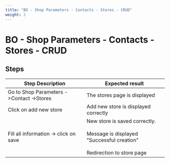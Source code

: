 ```yaml
---
title: "BO - Shop Parameters - Contacts - Stores - CRUD"
weight: 2
---
```


# BO - Shop Parameters - Contacts - Stores - CRUD
## Steps
| Step Description | Expected result |
| ----- | ----- |
| Go to Shop Parameters ->Contact ->Stores | The stores page is displayed |
| Click on add new store | Add new store is displayed correctly |
| Fill all information -> click on save | New store is saved correctly.<br><br>Message is displayed "Successful creation"<br><br>Redirection to store page |
